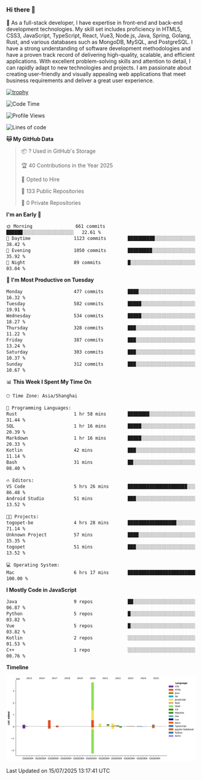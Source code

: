 ### Hi there 👋

🌱 As a full-stack developer, I have expertise in front-end and back-end development technologies. My skill set includes proficiency in HTML5, CSS3, JavaScript, TypeScript, React, Vue3, Node.js, Java, Spring, Golang, Rust, and various databases such as MongoDB, MySQL, and PostgreSQL. I have a strong understanding of software development methodologies and have a proven track record of delivering high-quality, scalable, and efficient applications. With excellent problem-solving skills and attention to detail, I can rapidly adapt to new technologies and projects. I am passionate about creating user-friendly and visually appealing web applications that meet business requirements and deliver a great user experience.

[![trophy](https://github-profile-trophy.vercel.app/?username=elton&rank=SECRET,SSS,SS,S,AAA,AA,A&theme=onedark&no-frame=true&margin-w=10)](https://github.com/ryo-ma/github-profile-trophy)

<!--START_SECTION:waka-->
![Code Time](http://img.shields.io/badge/Code%20Time-1%2C783%20hrs%2050%20mins-blue)

![Profile Views](http://img.shields.io/badge/Profile%20Views-0-blue)

![Lines of code](https://img.shields.io/badge/From%20Hello%20World%20I%27ve%20Written-5.8%20million%20lines%20of%20code-blue)

**🐱 My GitHub Data** 

> 📦 ? Used in GitHub's Storage 
 > 
> 🏆 40 Contributions in the Year 2025
 > 
> 💼 Opted to Hire
 > 
> 📜 133 Public Repositories 
 > 
> 🔑 0 Private Repositories 
 > 
**I'm an Early 🐤** 

```text
🌞 Morning                661 commits         ██████░░░░░░░░░░░░░░░░░░░   22.61 % 
🌆 Daytime                1123 commits        ██████████░░░░░░░░░░░░░░░   38.42 % 
🌃 Evening                1050 commits        █████████░░░░░░░░░░░░░░░░   35.92 % 
🌙 Night                  89 commits          █░░░░░░░░░░░░░░░░░░░░░░░░   03.04 % 
```
📅 **I'm Most Productive on Tuesday** 

```text
Monday                   477 commits         ████░░░░░░░░░░░░░░░░░░░░░   16.32 % 
Tuesday                  582 commits         █████░░░░░░░░░░░░░░░░░░░░   19.91 % 
Wednesday                534 commits         █████░░░░░░░░░░░░░░░░░░░░   18.27 % 
Thursday                 328 commits         ███░░░░░░░░░░░░░░░░░░░░░░   11.22 % 
Friday                   387 commits         ███░░░░░░░░░░░░░░░░░░░░░░   13.24 % 
Saturday                 303 commits         ███░░░░░░░░░░░░░░░░░░░░░░   10.37 % 
Sunday                   312 commits         ███░░░░░░░░░░░░░░░░░░░░░░   10.67 % 
```


📊 **This Week I Spent My Time On** 

```text
🕑︎ Time Zone: Asia/Shanghai

💬 Programming Languages: 
Rust                     1 hr 58 mins        ████████░░░░░░░░░░░░░░░░░   31.44 % 
SQL                      1 hr 16 mins        █████░░░░░░░░░░░░░░░░░░░░   20.39 % 
Markdown                 1 hr 16 mins        █████░░░░░░░░░░░░░░░░░░░░   20.33 % 
Kotlin                   42 mins             ███░░░░░░░░░░░░░░░░░░░░░░   11.14 % 
Bash                     31 mins             ██░░░░░░░░░░░░░░░░░░░░░░░   08.40 % 

🔥 Editors: 
VS Code                  5 hrs 26 mins       ██████████████████████░░░   86.48 % 
Android Studio           51 mins             ███░░░░░░░░░░░░░░░░░░░░░░   13.52 % 

🐱‍💻 Projects: 
togopet-be               4 hrs 28 mins       ██████████████████░░░░░░░   71.14 % 
Unknown Project          57 mins             ████░░░░░░░░░░░░░░░░░░░░░   15.35 % 
togopet                  51 mins             ███░░░░░░░░░░░░░░░░░░░░░░   13.52 % 

💻 Operating System: 
Mac                      6 hrs 17 mins       █████████████████████████   100.00 % 
```

**I Mostly Code in JavaScript** 

```text
Java                     9 repos             ██░░░░░░░░░░░░░░░░░░░░░░░   06.87 % 
Python                   5 repos             █░░░░░░░░░░░░░░░░░░░░░░░░   03.82 % 
Vue                      5 repos             █░░░░░░░░░░░░░░░░░░░░░░░░   03.82 % 
Kotlin                   2 repos             ░░░░░░░░░░░░░░░░░░░░░░░░░   01.53 % 
C++                      1 repo              ░░░░░░░░░░░░░░░░░░░░░░░░░   00.76 % 
```



**Timeline**

![Lines of Code chart](https://raw.githubusercontent.com/elton/elton/main/assets/bar_graph.png)


 Last Updated on 15/07/2025 13:17:41 UTC
<!--END_SECTION:waka-->

<!--
**elton/elton** is a ✨ _special_ ✨ repository because its `README.md` (this file) appears on your GitHub profile.

Here are some ideas to get you started:

- 🔭 I’m currently working on ...
- 🌱 I’m currently learning ...
- 👯 I’m looking to collaborate on ...
- 🤔 I’m looking for help with ...
- 💬 Ask me about ...
- 📫 How to reach me: ...
- 😄 Pronouns: ...
- ⚡ Fun fact: ...
-->
